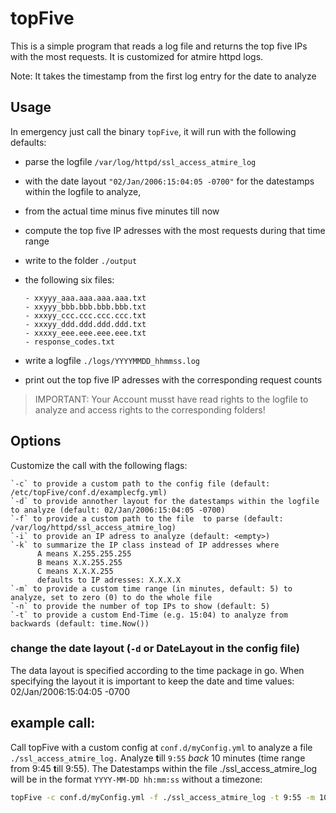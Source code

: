 topFive
=======

This is a simple program that reads a log file and returns the top five IPs with the most requests.
It is customized for atmire httpd logs.

Note: It takes the timestamp from the first log entry for the date to analyze

## Usage
In emergency just call the binary `topFive`, it will run with the following defaults:
- parse the logfile `/var/log/httpd/ssl_access_atmire_log`
- with the date layout `"02/Jan/2006:15:04:05 -0700"` for the datestamps within the logfile to analyze,
- from the actual time minus five minutes till now
- compute the top five IP adresses with the most requests during that time range
- write to the folder `./output`
- the following six files:

      - xxyyy_aaa.aaa.aaa.aaa.txt
      - xxyyy_bbb.bbb.bbb.bbb.txt
      - xxxyy_ccc.ccc.ccc.ccc.txt
      - xxxyy_ddd.ddd.ddd.ddd.txt
      - xxxxy_eee.eee.eee.eee.txt
      - response_codes.txt

- write a logfile `./logs/YYYYMMDD_hhmmss.log`
- print out the top five IP adresses with the corresponding request counts

> IMPORTANT: 
> Your Account musst have read rights to the logfile to analyze and access rights to the corresponding folders!


## Options
Customize the call with the following flags:
```
`-c` to provide a custom path to the config file (default: /etc/topFive/conf.d/examplecfg.yml)
`-d` to provide annother layout for the datestamps within the logfile to analyze (default: 02/Jan/2006:15:04:05 -0700)
`-f` to provide a custom path to the file  to parse (default: /var/log/httpd/ssl_access_atmire_log)
`-i` to provide an IP adress to analyze (default: <empty>)
`-k` to summarize the IP class instead of IP addresses where
      A means X.255.255.255 
      B means X.X.255.255 
      C means X.X.X.255 
      defaults to IP adresses: X.X.X.X 
`-m` to provide a custom time range (in minutes, default: 5) to analyze, set to zero (0) to do the whole file 
`-n` to provide the number of top IPs to show (default: 5)
`-t` to provide a custom End-Time (e.g. 15:04) to analyze from backwards (default: time.Now())
```

### change the date layout (`-d` or DateLayout in the config file)
The data layout is specified according to the time package in go. When specifying the layout it is important to keep the date and time values: 02/Jan/2006:15:04:05 -0700

## example call:
Call topFive with a custom config at `conf.d/myConfig.yml` to analyze a file `./ssl_access_atmire_log.` Analyze **t**ill `9:55` *back* 10 minutes (time range from 9:45 **t**ill 9:55). The Datestamps within the file ./ssl_access_atmire_log will be in the format `YYYY-MM-DD hh:mm:ss` without a timezone:

```bash
topFive -c conf.d/myConfig.yml -f ./ssl_access_atmire_log -t 9:55 -m 10 -d "2006-01-02 15:04:05"
```

